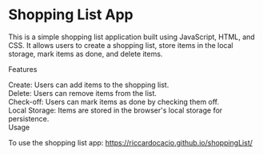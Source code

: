 
<h1> Shopping List App </h1>

This is a simple shopping list application built using JavaScript, HTML, and CSS. It allows users to create a shopping list, store items in the local storage, mark items as done, and delete items.

Features

Create: Users can add items to the shopping list. <br/>
Delete: Users can remove items from the list. <br/>
Check-off: Users can mark items as done by checking them off. <br/>
Local Storage: Items are stored in the browser's local storage for persistence. <br/>
Usage

To use the shopping list app:
https://riccardocacio.github.io/shoppingList/




